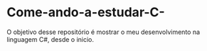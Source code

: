 # Come-ando-a-estudar-C-
O objetivo desse repositório é mostrar o meu desenvolvimento na linguagem C#, desde o inicio.
